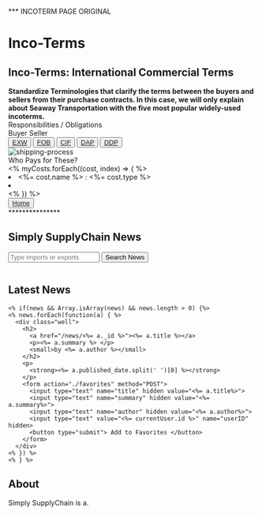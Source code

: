 *** INCOTERM PAGE ORIGINAL 
<h1>Inco-Terms</h1>

<h2>Inco-Terms: International Commercial Terms</h2>

<b>
  Standardize Terminologies that clarify the terms between the buyers and sellers
  from their purchase contracts. In this case, we will only explain about Seaway Transportation
  with the five most popular widely-used incoterms.
</b>
<div>
  <span>Responsibilities / Obligations</span>
  <br>
  <span>Buyer</span>
  <span>Seller</span>
</div>

<div>
  <button>
    <a href="/exw">EXW</a>
  </button>
  <button>
    <a href="/fob">FOB</a>
  </button>
  <button>
    <a href="/cif">CIF</a>
  </button>
  <button>
    <a href="/dap">DAP</a>
  </button>
  <button>
    <a href="/ddp">DDP</a>
  </button>
</div>

<img src="/SHIPPING-PROCESS.png" alt="shipping-process">

<section>  Who Pays for These? </section>
<% myCosts.forEach((cost, index) => { %>
  <li><%= cost.name %> : <%= cost.type %></li>
  <li><img src="" alt=""></li>
<% })  %> 

<div>
  <button><a href="/">Home</a></button>
</div>
***************

<h2> Simply SupplyChain News</h2>

<div class="well">
  <form method="POST" action="./news/search">
      <input name="searchTerm" type="text" placeholder="Type imports or exports">
      <button class="btn btn-primary" type="submit">Search News</button>
  </form>
</div>

<div class="row">
  <div class="col-sm-8">
    <div class="row">
      <div class="col-xs-12">
        <img class="hero" src="">
      </div>
    </div>
    <h2>Latest News</h2>
    
    <% if(news && Array.isArray(news) && news.length > 0) {%> 
    <% news.forEach(function(a) { %>
      <div class="well">
        <h2>
          <a href="/news/<%= a._id %>"><%= a.title %></a>
          <p><%= a.summary %> </p>
          <small>by <%= a.author %></small>
        </h2>
        <p>
          <strong><%= a.published_date.split(' ')[0] %></strong>
        </p>
        <form action="./favorites" method="POST">
          <input type="text" name="title" hidden value="<%= a.title%>">
          <input type="text" name="summary" hidden value="<%= a.summary%>">
          <input type="text" name="author" hidden value="<%= a.author%>">
          <input type="text" value="<%= currentUser.id %>" name="userID" hidden>
          <button type="submit"> Add to Favorites </button>
        </form>
      </div>
    <% }) %>
    <% } %> 

  </div>
  <div class="col-sm-4">
    <h2>About</h2>
    <p>Simply SupplyChain is a.</p>
  </div>
</div>

